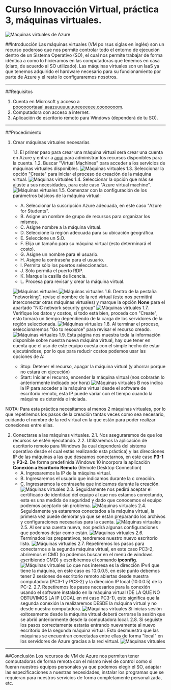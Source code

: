 # Curso Innovacción Virtual, práctica 3, máquinas virtuales.
![Máquinas virtuales de Azure](imgs/avm.png)



##Introducción
Las máquinas virtuales (VM po rsus siglas en inglés) son un recurso poderoso que nos permite controlar todo el entorno de ejecución dentro de un Sistema Operativo (SO), el cual nos permite trabajar de forma idéntica a como lo hicieramos en las computadoras que tenemos en casa (claro, de acuerdo al SO utilizado). Las máquinas virtuales son un IaaS ya que tenemos adquirido el hardware necesario para su funcionamiento por parte de Azure y el resto lo configuraremos nosotros.

-------------
##Requisitos
1. Cuenta en Microsoft y acceso a [poooooortaaal.aaazuuuuuuuureeeeeee.cooooooom](portal.azure.com).
2. Computadora con acceso a internet.
3. Aplicación de escritorio remoto para Windows (dependerá de tu SO).

-------------
##Procedimiento
1. Crear máquinas virtuales necesarias

    1.1. El primer paso para crear una máquina virtual será crear una cuenta en Azure y entrar a [aquí](portal.azure.com) para administrar los recursos disponibles para la cuenta.
    1.2. Buscar "Virtual Machines" para acceder a los servicios de máquinas virtuales disponibles.
    ![Máquinas virtuales](imgs/busqvm.png)
    1.3. Seleccionar la opción "Create" para iniciar el proceso de creación de la máquina virtual.
    ![Máquinas virtuales](imgs/mv02.png)
    1.4. Seleccionar la opción que más se ajuste a sus necesidades, para este caso "Azure virtual machine".
    ![Máquinas virtuales](imgs/mv03.png)
    1.5. Comenzar con la configuración de los parámetros básicos de la máquina virtual:

    - A. Seleccionar la suscripción Azure adecuada, en este caso "Azure for Students".
    - B. Asigne un nombre de grupo de recursos para organizar los mismos.
    - C. Asigne nombre a la máquina virtual.
    - D. Seleccione la región adecuada para su ubicación geográfica.
    - E. Seleccione un S.O.
    - F. Elija un tamaño para su máquina virtual (esto determinará el costo).
    - G. Asigne un nombre para el usuario.
    - H. Asigne la contraseña para el usuario.
    - I. Permita sólo los puertos seleccionados.
    - J. Sólo permita el puerto RDP.
    - K. Marque la casilla de licencia.
    - L. Procesa para revisar y crear la máquina virtual.

    ![Máquinas virtuales](imgs/mv04.png)
    ![Máquinas virtuales](imgs/mv05.png)
    1.6. Dentro de la pestaña "networking", revise el nombre de la red virtual (este nos permitirá interconectar otras máquinas virtuales) y marque la opción **None** para el apartado "NIC network security group"
    ![Máquinas virtuales](imgs/mv09.png)
    1.7. Verifique los datos y costos, si todo está bien, proceda con "Create", esto tomará un tiempo dependiendo de la carga de los servidores de la región seleccionada.
    ![Máquinas virtuales](imgs/mv06.png)
    1.8. Al terminar el proceso, seleccionaremos "Go to resource" para revisar el recurso creado.
    ![Máquinas virtuales](imgs/mv07.png)
    1.9. Esta página nos muestra toda la información disponible sobre nuestra nueva máquina virtual, hay que tener en cuenta que el uso de este equipo cuesta con el simple hecho de estar ejecutándose, por lo que para reducir costos podemos usar las opciones de A:
    - Stop: Detener el recurso, apagar la máquina virtual (y ahorrar porque no estará en ejecución)
    - Start: Iniciar el recurso, encender la máquina virtual (nos cobrarán lo anteriormente indicado por hora)
    ![Máquinas virtuales](imgs/mv08.png)
    B nos indica la IP para acceder a la máquina virtual desde el software de escritorio remoto, esta IP puede variar con el tiempo cuando la máquina es detenida e iniciada.

NOTA: Para esta práctica necesitamos al menos 2 máquinas virtuales, por lo que repetiremos los pasos de la creación tantas veces como sea necesario, cuidando el nombre de la red virtual en la que están para poder realizar conexiones entre ellas.

2. Conectarse a las máquinas virtuales.
    2.1. Nos aseguraremos de que los recursos se estén ejecutando.
    2.2. Utilizaremos la aplicación de escritorio remoto para Windows (la cual dependerá del sistema operativo desde el cual estás realizando esta práctica) y las direcciones IP de las máquinas a las que deseamos conectarnos, en este caso **P3-1** y **P3-2**. De forma predefinida Windows 10 incorpora la aplicación **Conexión a Escritorio Remoto** (Remote Desktop Connection)
    - A. Ingresaremos la IP de la máquina virtual.
    - B. Ingresaremos el usuario que indicamos durante la c creación.
    - C. Ingresaremos la contraseña que indicamos durante la creación.
    ![Máquinas virtuales](imgs/conn01.png)
    2.3. Seguidamente nos pedirá aceptar el certificado de identidad del equipo al que nos estamos conectando, esta es una medida de seguridad y dado que conocemos el equipo podemos aceptarlo sin problema.
    ![Máquinas virtuales](imgs/conn02.png)
    2.4. Seguidamente ya estaremos conectados a la máquina virtual, la primera vez puede demorar ya que se están preparando los archivos y configuraciones necesarias para la cuenta.
    ![Máquinas virtuales](imgs/conn03.png)
    2.5. Al ser una cuenta nueva, nos pedirá algunas configuraciones que podemos dejar como están.
    ![Máquinas virtuales](imgs/conn04.png)
    2.6. Terminados los preparativos, tendremos nuestro nuevo escritorio listo.
    ![Máquinas virtuales](imgs/conn05.png)
    2.7. Repetiremos los pasos para conectarnos a la segunda máquina virtual, en este caso PC3-2, abriremos el CMD (lo podemos buscar en el menú de windows escribiendo CMD) y escribiremos el comando **ipconfig**.
    ![Máquinas virtuales](imgs/conn10.png)
    Lo que nos interesa es la dirección IPv4 que tiene la máquina, en este caso es 10.0.0.5, en este punto debemos tener 2 sesiones de escritorio remoto abiertas desde nuestra computadora (PC3-1 y PC3-2) y la dirección IP local (10.0.0.5) de la PC-2.
    2.7. Repetiremos los pasos necesarios para la conexión usando el software instalado en la máquina virtual (DE LA QUE NO OBTUVIMOS LA IP LOCAL en mi caso PC3-1), esto significa que la segunda conexión la realizaremos DESDE la máquina virtual y no desde nuestra computadora.
    ![Máquinas virtuales](imgs/conn06.png)
    Si inicias sesión exitosamente desde la máquina virtual deberá cerrarse la sesión que se abrió anteriormente desde la computadora local.
    2.8. Si seguiste los pasos correctamente estarás entrando nuevamente al nuevo escritorio de la segunda máquina virtual. Esto desmuestra que las máquinas se encuentran conectadas entre ellas de forma "local" en los servidores de Azure gracias a la red virtual.
    ![Máquinas virtuales](imgs/conn11.png)

----------
##Conclusión
Los recursos de VM de Azure nos permiten tener computadoras de forma remota con el mismo nivel de control como si fueran nuestros equipos personales ya que podemos elegir el SO, adaptar las especificaciones a nuestras necesidades, instalar los programas que se requieran para nuestros servicios de forma completamente personalizada, etc.